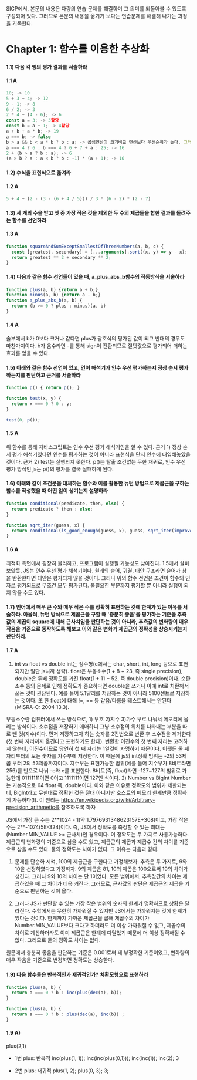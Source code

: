 SICP에서, 본문의 내용은 다량의 연습 문제를 해결하며 그 의미를 되돌아볼 수 있도록 구성되어 있다. 그러므로 본문의 내용을 옮기기 보다는 연습문제를 해결해 나가는 과정을 기록한다. 

# Chapter 1: 함수를 이용한 추상화

#### 1.1) 다음 각 행의 평가 결과를 서술하라
#### 1.1 A
```js
10; -> 10
5 + 3 + 4; -> 12
9 - 1; -> 8
6 / 2; -> 3
2 * 4 + (4 - 6); -> 6
const a = 3; -> 3할당
const b = a + 1; -> 4할당
a + b + a * b; -> 19
a === b; -> false
b > a && b < a * b ? b : a; -> 곱셈연산이 크기비교 연산보다 우선순위가 높다. 그러므로 b로 평가된다.
a === 4 ? 6 : b === 4 ? 6 + 7 + a : 25; -> 16
2 + (b > a ? b : a); -> 6
(a > b ? a : a < b ? b : -1) * (a + 1); -> 16
```


#### 1.2) 수식을 표현식으로 옮겨라
#### 1.2 A
 ```js
5 + 4 + (2 - (3 - (6 + 4 / 5))) / 3 * (6 - 2) * (2 - 7)
 ```
 
#### 1.3) 세 개의 수을 받고 셋 중 가장 작은 것을 제외한 두 수의 제곱들을 합한 결과를 돌려주는 함수를 선언하라
#### 1.3 A
```js
function squareAndSumExceptSmallestOfThreeNumbers(a, b, c) {
  const [greatest, secondary] = [...arguments].sort((x, y) => y - x);
  return greatest ** 2 + secondary ** 2;
}
``` 

#### 1.4) 다음과 같은 함수 선언들이 있을 때, a_plus_abs_b함수의 작동방식을 서술하라
```js
function plus(a, b) {return a + b;}
function minus(a, b) {return a - b;}
function a_plus_abs_b(a, b) {
  return (b >= 0 ? plus : minus)(a, b)
}
```
#### 1.4 A
술부에서 b가 0보다 크거나 같다면 plus가 괄호식의 평가된 값이 되고 반대의 경우도 마찬가지이다. b가 음수라면 -를 통해 sign이 전환되므로 절댓값으로 평가되어 더하는 효과를 얻을 수 있다.

#### 1.5) 아래와 같은 함수 선언이 있고, 언어 해석기가 인수 우선 평가하는지 정상 순서 평가하는지를 판단하고 근거를 서술하라
```js
function p() { return p(); }

function test(x, y) {
  return x === 0 ? 0 : y;
}

test(0, p());
```
#### 1.5 A
위 함수를 통해 자바스크립트는 인수 우선 평가 해석기임을 알 수 있다. 
근거 1) 정상 순서 평가 해석기였다면 인수를 평가하는 것이 아니라 표현식을 단지 인수에 대입해놓았을 것이다.
근거 2) test는 실행되지 못한다. p()는 탈출 조건없는 무한 재귀로, 인수 우선 평가 방식인 js는 p()의 평가를 결국 실패하게 된다.

#### 1.6) 아래와 같이 조건문을 대체하는 함수와 이를 활용한 뉴턴 방법으로 제곱근을 구하는 함수를 작성했을 때 어떤 일이 생기는지 설명하라
```js
function conditional(predicate, then, else) {
  return predicate ? then : else;
}

function sqrt_iter(guess, x) {
  return conditional(is_good_enough(guess, x), guess, sqrt_iter(improve(guess, x), x));
}
```
#### 1.6 A
최적화 측면에서 굉장히 불리하고, 프로그램이 실행될 가능성도 낮아진다. 1.5에서 살펴보았듯, JS는 인수 우선 평가 해석기이다. 원래의 술어, 귀결, 대안 구조라면 술어가 참을 반환한다면 대안은 평가되지 않을 것이다. 그러나 위의 함수 선언은 조건이 함수의 인자로 평가되므로 무조건 모두 평가된다. 불필요한 부분까지 평가할 뿐 아니라 실행이 되지 않을 수도 있다.

#### 1.7) 언어에서 매우 큰 수와 매우 작은 수를 정확히 표현하는 것에 한계가 있는 이유를 서술하라. 아울러, 뉴턴 방식으로 제곱근을 구할 때 '충분히 좋음'을 평가하는 기준을 추측값의 제곱이 square에 대해 근사치임을 판단하는 것이 아니라, 추측값의 변화량이 매우 작음을 기준으로 동작하도록 해보고 이와 같은 변화가 제곱근의 정확성을 상승시키는지 판단하라.

#### 1.7 A
1) int vs float vs double
int는 정수형(c에서는 char, short, int, long 등으로 표현되지만 일단 js니까 생략). float은 부동소수(1 + 8 + 23, 즉 single precision), double은 두배 정확도를 가진 float(1 + 11 + 52, 즉 double precision)이다. 순환소수 등의 문제로 인해 정확도가 중요하다면 double을 쓰거나 아예 int로 치환해서 쓰는 것이 권장된다. 예를 들어 5.1달러를 저장하는 것이 아니라 5100센트로 저장하는 것이다. 또 한 float에 대해 !=, == 등 같음/다름을 테스트해서는 안된다(MISRA-C: 2004 13.3).

부동소수란 컴퓨터에서 쓰는 방식으로, 1) 부호 2)지수 3)가수 부로 나눠서 메모리에 올리는 방식이다. 소수점을 저장하기 애매하니 그냥 소수점의 위치를 나타내는 부분을 따로 뺀 것(지수)이다. 먼저 저장하고자 하는 숫자를 2진법으로 변환 후 소수점을 제거한다(첫 번째 자리까지 옮긴다고 표현하기도 한다). 변환한 이진수의 첫 번째 자리는 고려하지 않는데, 이진수이므로 당연히 첫 째 자리는 1일것이 자명하기 때문이다. 어쨋든 둘 째 자리부터의 모든 숫자를 가수부에 저장한다. 이 때문에 js의 int정확 범위는 -2의 53제곱 부터 2의 53제곱까지이다. 지수부는 표현가능한 범위(예를 들어 지수부가 8비트라면 256)를 반으로 나눠 -e와 e를 표현한다. 8비트(즉, float)라면 -127~127의 범위로 가능한데 01111111이면 0이고 1111111이면 127인 식이다.
2) Number vs BigInt
Number는 기본적으로 64 float 즉, double이다. 이와 같은 이유로 정확도의 범위가 제한되는데, BigInt라고 무한대로 정확한 것은 절대 아니지만 호스트의 메모리 한계만큼 정확하게 가능하다(!). 이 원리는 https://en.wikipedia.org/wiki/Arbitrary-precision_arithmetic를 참조하도록 하자

JS에서 가장 큰 수는 2**1024 - 1(약 1.7976931348623157E+308)이고, 가장 작은 수는 2\*\*-1074(5E-324)이다. 즉, JS에서 정확도를 측정할 수 있는 최대는 (Number.MIN_VALUE >= 근사치)인 경우이다. 이 정확도는 두 가지로 사용가능하다. 제곱근의 변화량의 기준으로 삼을 수도 있고, 제곱근의 제곱과 제곱수 간의 차이를 기준으로 삼을 수도 있다. 둘의 정확도는 차이가 없다. 그 이유는 다음과 같다.

1) 문제를 단순화 시켜, 100의 제곱근을 구한다고 가정해보자. 추측은 두 가지로, 9와 10을 선정하였다고 가정하자.
9의 제곱은 81, 10의 제곱은 100으로써 19의 차이가 생긴다. 그러나 9와 10의 차이는 단 1이었다. 모든 범위에서, 추측값간의 차이는 제곱하였을 때 그 차이가 더욱 커진다. 그러므로, 근사값의 판단은 제곱근의 제곱을 기준으로 판단하는 것이 옳다.

2) 그러나 JS가 판단할 수 있는 가장 작은 범위의 숫자의 한계가 명확하므로 상황은 달라진다. 수학에서는 무한히 가까워질 수 있지만 JS에서는 가까워지는 것에 한계가 있다는 것이다. 한계까지 가까운 제곱근을 곱해 제곱수의 차이가 Number.MIN_VALUE보다 크다고 하더라도 더 이상 가까워질 수 없고, 제곱수의 차이로 계산하더라도 이미 제곱근은 한계에 다달았기 때문에 더 이상 정확해질 수 없다. 그러므로 둘의 정확도 차이는 없다.

원문에서 충분히 좋음을 판단하는 기준은 0.001로써 꽤 부정확한 기준이었고, 변화량의 매우 작음을 기준으로 변경하면 정확도는 상승한다.

#### 1.9) 다음 함수들은 반복적인가 재귀적인가? 치환모형으로 표현하라
```js
function plus(a, b) {
  return a === 0 ? b : inc(plus(dec(a), b));
}

function plus(a, b) {
  return a === 0 ? b : plus(dec(a), inc(b)) ;
} 
```

#### 1.9 A)

plus(2,1)
* 1번 plus: 반복적
inc(plus(1, 1));
inc(inc(plus(0,1)));
inc(inc(1));
inc(2);
3

* 2번 plus: 재귀적
plus(1, 2);
plus(0, 3);
3;





